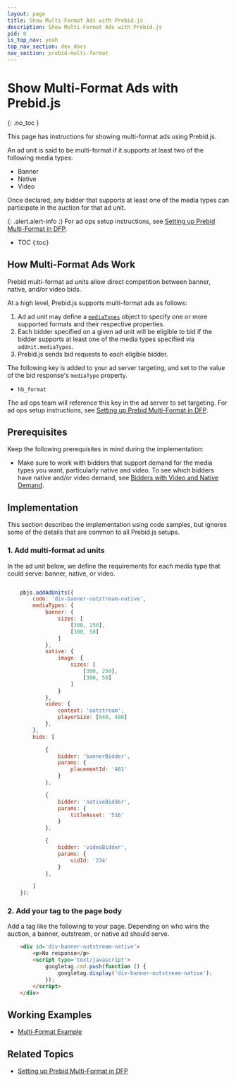 ```yaml
---
layout: page
title: Show Multi-Format Ads with Prebid.js
description: Show Multi-Format Ads with Prebid.js
pid: 0
is_top_nav: yeah
top_nav_section: dev_docs
nav_section: prebid-multi-format
---
```


<div class="bs-docs-section" markdown="1">

# Show Multi-Format Ads with Prebid.js
{: .no_toc }

This page has instructions for showing multi-format ads using Prebid.js.

An ad unit is said to be multi-format if it supports at least two of the following media types:

+ Banner
+ Native
+ Video

Once declared, any bidder that supports at least one of the media types can participate in the auction for that ad unit.

{: .alert.alert-info :}
For ad ops setup instructions, see [Setting up Prebid Multi-Format in DFP]({{site.baseurl}}/adops/setting-up-prebid-multi-format-in-dfp.html).

* TOC
{:toc}

## How Multi-Format Ads Work

Prebid multi-format ad units allow direct competition between banner, native, and/or video bids.

At a high level, Prebid.js supports multi-format ads as follows:

1. Ad ad unit may define a [`mediaTypes`]({{site.baseurl}}/dev-docs/publisher-api-reference.html#addAdUnits-MediaTypes) object to specify one or more supported formats and their respective properties.
2. Each bidder specified on a given ad unit will be eligible to bid if the bidder supports at least one of the media types specified via `adUnit.mediaTypes`.
3. Prebid.js sends bid requests to each eligible bidder.

The following key is added to your ad server targeting, and set to the value of the bid response's `mediaType` property.

+ `hb_format`

The ad ops team will reference this key in the ad server to set targeting.  For ad ops setup instructions, see [Setting up Prebid Multi-Format in DFP]({{site.baseurl}}/adops/setting-up-prebid-multi-format-in-dfp.html).

## Prerequisites

Keep the following prerequisites in mind during the implementation:

+ Make sure to work with bidders that support demand for the media types you want, particularly native and video.  To see which bidders have native and/or video demand, see [Bidders with Video and Native Demand]({{site.baseurl}}/dev-docs/bidders.html#bidders-with-video-and-native-demand).

## Implementation

This section describes the implementation using code samples, but ignores some of the details that are common to all Prebid.js setups.

### 1. Add multi-format ad units

In the ad unit below, we define the requirements for each media type that could serve: banner, native, or video.

```javascript

    pbjs.addAdUnits({
        code: 'div-banner-outstream-native',
        mediaTypes: {
            banner: {
                sizes: [
                    [300, 250],
                    [300, 50]
                ]
            },
            native: {
                image: {
                    sizes: [
                        [300, 250],
                        [300, 50]
                    ]
                }
            },
            video: {
                context: 'outstream',
                playerSize: [640, 480]
            },
        },
        bids: [

            {
                bidder: 'bannerBidder',
                params: {
                    placementId: '481'
                }
            },

            {
                bidder: 'nativeBidder',
                params: {
                    titleAsset: '516'
                }
            },

            {
                bidder: 'videoBidder',
                params: {
                    vidId: '234'
                }
            },

        ]
    });
```

### 2. Add your tag to the page body

Add a tag like the following to your page.  Depending on who wins the auction, a banner, outstream, or native ad should serve.

```html
    <div id='div-banner-outstream-native'>
        <p>No response</p>
        <script type='text/javascript'>
            googletag.cmd.push(function () {
                googletag.display('div-banner-outstream-native');
            });
        </script>
    </div>
```

## Working Examples

+ [Multi-Format Example]({{site.baseurl}}/dev-docs/examples/multi-format-example.html)

## Related Topics

+ [Setting up Prebid Multi-Format in DFP]({{site.baseurl}}/adops/setting-up-prebid-multi-format-in-dfp.html)

</div>
